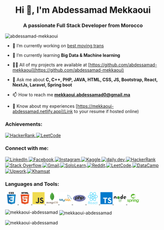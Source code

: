 <h1 align="center">Hi 👋, I'm Abdessamad Mekkaoui</h1>
<h3 align="center">A passionate Full Stack Developer from Morocco</h3>

<p align="left"> <img src="https://komarev.com/ghpvc/?username=abdessamad-mekkaoui&label=Profile%20views&color=0e75b6&style=flat" alt="abdessamad-mekkaoui" /> </p>

- 🔭 I’m currently working on [best moving trans](https://www.linkedin.com/company/best-moving-trans/)

- 🌱 I’m currently learning **Big Data & Machine learning**

- 👨‍💻 All of my projects are available at [https://github.com/abdessamad-mekkaoui](https://github.com/abdessamad-mekkaoui)

- 💬 Ask me about **C, C++, PHP, JAVA, HTML, CSS, JS, Bootstrap, React, NextJs, Laravel, Spring boot**

- 📫 How to reach me **mekkaoui.abdessamad0@gmail.ma**

- 📄 Know about my experiences [https://mekkaoui-abdessamad.netlify.app](Link to your resume if hosted online)

<h3 align="left">Achievements:</h3>
<p align="left">
    <a href="https://www.hackerrank.com/profile/mekkaoui_abdess1" target="_blank">
        <img align="center" src="https://img.shields.io/badge/-HackerRank-2EC866?style=for-the-badge&logo=HackerRank&logoColor=white" alt="HackerRank" />
    </a>
    <a href="https://www.leetcode.com/u/MEKKAOUI2001/" target="_blank">
        <img align="center" src="https://img.shields.io/badge/-LeetCode-FFA116?style=for-the-badge&logo=LeetCode&logoColor=white" alt="LeetCode" />
    </a>
    <!-- Add more achievements here -->
</p>


<h3 align="left">Connect with me:</h3>
<p align="left">
    <a href="https://www.linkedin.com/in/abdessamad-mekkaoui/" target="blank">
        <img align="center" src="https://img.shields.io/badge/-LinkedIn-0077B5?style=for-the-badge&logo=linkedin&logoColor=white" alt="LinkedIn" />
    </a>
    <a href="https://www.facebook.com/profile.php?id=100041103906011" target="blank">
        <img align="center" src="https://img.shields.io/badge/-Facebook-1877F2?style=for-the-badge&logo=facebook&logoColor=white" alt="Facebook" />
    </a>
    <a href="https://www.instagram.com/mekkaoui_abdessamad_/" target="blank">
        <img align="center" src="https://img.shields.io/badge/-Instagram-E4405F?style=for-the-badge&logo=instagram&logoColor=white" alt="Instagram" />
    </a>
    <a href="https://www.kaggle.com/abdessamadmekkaoui" target="_blank">
        <img align="center" src="https://img.shields.io/badge/-Kaggle-20BEFF?style=for-the-badge&logo=kaggle&logoColor=white" alt="Kaggle" />
    </a>
    <a href="https://app.daily.dev/mekkaoui" target="_blank">
        <img align="center" src="https://img.shields.io/badge/-daily.dev-000000?style=for-the-badge&logo=dev.to&logoColor=white" alt="daily.dev" />
    </a>
    <a href="https://www.hackerrank.com/profile/mekkaoui_abdess1" target="_blank">
        <img align="center" src="https://img.shields.io/badge/-HackerRank-00EA64?style=for-the-badge&logo=hackerrank&logoColor=white" alt="HackerRank" />
    </a>
    <a href="https://stackoverflow.com/users/24089777/abd-essamad-mekkaoui" target="_blank">
        <img align="center" src="https://img.shields.io/badge/-Stack%20Overflow-F58025?style=for-the-badge&logo=stackoverflow&logoColor=white" alt="Stack Overflow" />
    </a>
    <a href="mailto:mekkaoui.abdessamad0@gmail.com" target="_blank">
        <img align="center" src="https://img.shields.io/badge/-Gmail-D14836?style=for-the-badge&logo=gmail&logoColor=white" alt="Gmail" />
    </a>
    <a href="https://www.sololearn.com/en/profile/23187500" target="_blank">
        <img align="center" src="https://img.shields.io/badge/-SoloLearn-3A76F0?style=for-the-badge&logo=sololearn&logoColor=white" alt="SoloLearn" />
    </a>
    <a href="https://www.reddit.com/user/Excellent-Regular-65/" target="_blank">
        <img align="center" src="https://img.shields.io/badge/-Reddit-FF4500?style=for-the-badge&logo=reddit&logoColor=white" alt="Reddit" />
    </a>
    <a href="https://leetcode.com/u/MEKKAOUI2001/" target="_blank">
        <img align="center" src="https://img.shields.io/badge/-LeetCode-FFA116?style=for-the-badge&logo=leetcode&logoColor=white" alt="LeetCode" />
    </a>
    <a href="https://www.datacamp.com/portfolio/mekkaouiabdessamad" target="_blank">
        <img align="center" src="https://img.shields.io/badge/-DataCamp-51D2B7?style=for-the-badge&logo=datacamp&logoColor=white" alt="DataCamp" />
    </a>
    <a href="https://www.upwork.com/freelancers/~014e932f2bc85904d0" target="_blank">
        <img align="center" src="https://img.shields.io/badge/-Upwork-6FDA44?style=for-the-badge&logo=upwork&logoColor=white" alt="Upwork" />
    </a>
    <a href="https://khamsat.com/user/mekkaoui_abdessamad" target="_blank">
        <img align="center" src="https://img.shields.io/badge/-Khamsat-FFBB00?style=for-the-badge&logo=khamsat&logoColor=white" alt="Khamsat" />
    </a>
</p>

<h3 align="left">Languages and Tools:</h3>
<p align="left"> 
    <a href="https://www.w3schools.com/css/" target="_blank" rel="noreferrer">
        <img src="https://raw.githubusercontent.com/devicons/devicon/master/icons/css3/css3-original-wordmark.svg" alt="css3" width="40" height="40" />
    </a>
    <a href="https://www.w3.org/html/" target="_blank" rel="noreferrer">
        <img src="https://raw.githubusercontent.com/devicons/devicon/master/icons/html5/html5-original-wordmark.svg" alt="html5" width="40" height="40" />
    </a>
    <a href="https://developer.mozilla.org/en-US/docs/Web/JavaScript" target="_blank" rel="noreferrer">
        <img src="https://raw.githubusercontent.com/devicons/devicon/master/icons/javascript/javascript-original.svg" alt="javascript" width="40" height="40" />
    </a>
    <a href="https://www.mongodb.com/" target="_blank" rel="noreferrer">
        <img src="https://raw.githubusercontent.com/devicons/devicon/master/icons/mongodb/mongodb-original-wordmark.svg" alt="mongodb" width="40" height="40" />
    </a>
    <a href="https://www.mysql.com/" target="_blank" rel="noreferrer">
        <img src="https://raw.githubusercontent.com/devicons/devicon/master/icons/mysql/mysql-original-wordmark.svg" alt="mysql" width="40" height="40" />
    </a>
    <a href="https://www.php.net" target="_blank" rel="noreferrer">
        <img src="https://raw.githubusercontent.com/devicons/devicon/master/icons/php/php-original.svg" alt="php" width="40" height="40" />
    </a>
    <a href="https://reactjs.org/" target="_blank" rel="noreferrer">
        <img src="https://raw.githubusercontent.com/devicons/devicon/master/icons/react/react-original-wordmark.svg" alt="react" width="40" height="40" />
    </a>
    <a href="https://www.typescriptlang.org/" target="_blank" rel="noreferrer">
        <img src="https://raw.githubusercontent.com/devicons/devicon/master/icons/typescript/typescript-original.svg" alt="typescript" width="40" height="40" />
    </a>
    <a href="https://nodejs.org" target="_blank" rel="noreferrer">
        <img src="https://raw.githubusercontent.com/devicons/devicon/master/icons/nodejs/nodejs-original-wordmark.svg" alt="nodejs" width="40" height="40" />
    </a>
    <a href="https://spring.io/" target="_blank" rel="noreferrer">
        <img src="https://raw.githubusercontent.com/devicons/devicon/master/icons/spring/spring-original-wordmark.svg" alt="spring" width="40" height="40" />
    </a>
</p>

<p><img align="left" src="https://github-readme-stats.vercel.app/api/top-langs?username=abdessamadmekkaoui&show_icons=true&locale=en&layout=compact" alt="mekkaoui-abdessamad" /></p>

<p>&nbsp;<img align="center" src="https://github-readme-stats.vercel.app/api?username=abdessamadmekkaoui&show_icons=true&locale=en" alt="mekkaoui-abdessamad" /></p>

<p><img align="center" src="https://github-readme-streak-stats.herokuapp.com/?user=abdessamadmekkaoui&" alt="mekkaoui-abdessamad" /></p>

<!-- Add more sections as needed -->
</div>
